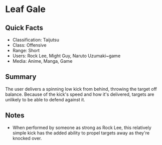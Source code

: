 # Leaf Gale

## Quick Facts
- Classification: Taijutsu
- Class: Offensive
- Range: Short
- Users: Rock Lee, Might Guy, Naruto Uzumaki~game
- Media: Anime, Manga, Game

## Summary
The user delivers a spinning low kick from behind, throwing the target off balance. Because of the kick's speed and how it's delivered, targets are unlikely to be able to defend against it.

## Notes
- When performed by someone as strong as Rock Lee, this relatively simple kick has the added ability to propel targets away as they're knocked over.
